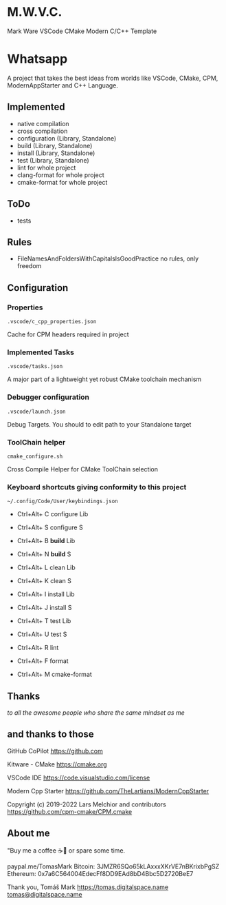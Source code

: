 # M.W.V.C.

Mark Ware VSCode CMake Modern C/C++ Template

# Whatsapp

A project that takes the best ideas from worlds like VSCode, CMake, CPM, ModernAppStarter and C++ Language.

## Implemented

- native compilation
- cross compilation 
- configuration (Library, Standalone)
- build (Library, Standalone)
- install (Library, Standalone)
- test (Library, Standalone)
- lint for whole project 
- clang-format for whole project 
- cmake-format for whole project

## ToDo

- tests

## Rules

- FileNamesAndFoldersWithCapitalsIsGoodPractice
    no rules, only freedom

## Configuration

### Properties

`.vscode/c_cpp_properties.json`

Cache for CPM headers required in project

### Implemented Tasks

`.vscode/tasks.json`

A major part of a lightweight yet robust CMake toolchain mechanism

### Debugger configuration 

`.vscode/launch.json`

Debug Targets. You should to edit path to your Standalone target

### ToolChain helper

`cmake_configure.sh`

Cross Compile Helper for CMake ToolChain selection

### Keyboard shortcuts giving conformity to this project

`~/.config/Code/User/keybindings.json`

- Ctrl+Alt+  C  configure Lib
- Ctrl+Alt+  S  configure S

- Ctrl+Alt+  B  **build** Lib
- Ctrl+Alt+  N  **build** S

- Ctrl+Alt+  L  clean Lib
- Ctrl+Alt+  K  clean S

- Ctrl+Alt+  I  install Lib
- Ctrl+Alt+  J  install S

- Ctrl+Alt+  T  test Lib
- Ctrl+Alt+  U  test S

- Ctrl+Alt+  R  lint
- Ctrl+Alt+  F  format
- Ctrl+Alt+  M  cmake-format

## Thanks

*to all the awesome people who share the same mindset as me*

## and thanks to those

GitHub CoPilot
https://github.com

Kitware - CMake
https://cmake.org

VSCode IDE
https://code.visualstudio.com/license

Modern Cpp Starter
https://github.com/TheLartians/ModernCppStarter

Copyright (c) 2019-2022 Lars Melchior and contributors
https://github.com/cpm-cmake/CPM.cmake

## About me

"Buy me a coffee ☕🍵 or spare some time.

paypal.me/TomasMark
Bitcoin: 3JMZR6SQo65kLAxxxXKrVE7nBKrixbPgSZ
Ethereum: 0x7a6C564004EdecFf8DD9EAd8bD4Bbc5D2720BeE7

Thank you,
Tomáš Mark
https://tomas.digitalspace.name
tomas@digitalspace.name
